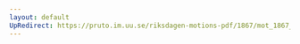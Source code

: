 ```yaml
---
layout: default
UpRedirect: https://pruto.im.uu.se/riksdagen-motions-pdf/1867/mot_1867__ak__234/mot_1867__ak__234-001.pdf
---
```

